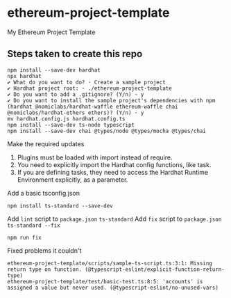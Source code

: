 # ethereum-project-template

My Ethereum Project Template

## Steps taken to create this repo

```
npm install --save-dev hardhat
npx hardhat
✔ What do you want to do? · Create a sample project
✔ Hardhat project root: · ./ethereum-project-template
✔ Do you want to add a .gitignore? (Y/n) · y
✔ Do you want to install the sample project's dependencies with npm (hardhat @nomiclabs/hardhat-waffle ethereum-waffle chai @nomiclabs/hardhat-ethers ethers)? (Y/n) · y
mv hardhat.config.js hardhat.config.ts
npm install --save-dev ts-node typescript
npm install --save-dev chai @types/node @types/mocha @types/chai
```

Make the required updates

1. Plugins must be loaded with import instead of require.
1. You need to explicitly import the Hardhat config functions, like task.
1. If you are defining tasks, they need to access the Hardhat Runtime Environment explicitly, as a parameter.

Add a basic tsconfig.json

```
npm install ts-standard --save-dev
```

Add `lint` script to `package.json` `ts-standard`
Add `fix` script to `package.json` `ts-standard --fix`

```
npm run fix
```

Fixed problems it couldn't

```
ethereum-project-template/scripts/sample-ts-script.ts:3:1: Missing return type on function. (@typescript-eslint/explicit-function-return-type)
ethereum-project-template/test/basic-test.ts:8:5: 'accounts' is assigned a value but never used. (@typescript-eslint/no-unused-vars)
```


